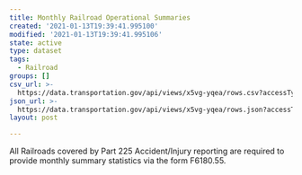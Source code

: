 ```yaml
---
title: Monthly Railroad Operational Summaries
created: '2021-01-13T19:39:41.995100'
modified: '2021-01-13T19:39:41.995106'
state: active
type: dataset
tags:
  - Railroad
groups: []
csv_url: >-
  https://data.transportation.gov/api/views/x5vg-yqea/rows.csv?accessType=DOWNLOAD
json_url: >-
  https://data.transportation.gov/api/views/x5vg-yqea/rows.json?accessType=DOWNLOAD
layout: post

---
```

All Railroads covered by Part 225 Accident/Injury reporting are required to provide monthly summary statistics via the form F6180.55.
